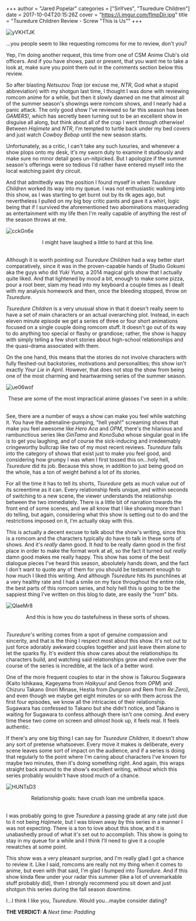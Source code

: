 +++
author = "Jared Popelar"
categories = ["SnYves", "Tsuredure Children"]
date = 2017-10-04T20:15:26Z
cover = "https://i.imgur.com/flmpDir.jpg"
title = "Tsuredure Children Review - Screw \"This is Us\""
+++


![yVKHTJK](https://i.imgur.com/yVKHTJK.jpg)

...you people seem to like requesting romcoms for me to review, don't you?

Yep, I'm doing another request, this time from one of CSM Anime Club's old officers. And if you have shows, past or present, that you want me to take a look at, make sure you point them out in the comments section below this review. 

So after blasting *Netsuzou Trap* (or excuse me, *NTR*, God what a stupid abbreviation) with my shotgun last time, I thought I was done with reviewing romcom anime for a while, but then it slowly dawned on me that almost all of the summer season's showings were romcom shows, and I nearly had a panic attack. The only good show I've reviewed so far this season has been *GAMERS!*, which has secretly been turning out to be an excellent show in disguise all along, but think about all of the crap I went through otherwise! Between *Hajimete* and *NTR*, I'm tempted to turtle back under my bed covers and just watch *Cowboy Bebop* until the new season starts. 

Unfortunately, as a critic, I can't take any such luxuries, and whenever a show plops onto my desk, it's my sworn duty to examine it studiously and make sure no minor detail goes un-nitpicked. But I apologize if the summer season's offerings were so tedious I'd rather have entered myself into the local watching paint dry circuit.

And that admittedly was the position I found myself in when *Tsuredure Children* worked its way into my queue. I was not enthusiastic walking into this show, as I was starting to get burnt out by its ilk ages ago, but nevertheless I pulled on my big boy critic pants and gave it a whirl, logic being that if I survived the aforementioned two abominations masquerading as entertainment with my life then I'm really capable of anything the rest of the season throws at me.

![cckGn6e](https://i.imgur.com/cckGn6e.png)
<center>I might have laughed a little to hard at this line.</center>
<br>

Although it is worth pointing out *Tsuredure Children* had a way better start comparatively, since it was in the proven-capable hands of Studio Gokumi aka the guys who did *Yuki Yuna*, a 2014 magical girls show that I actually quite liked. And that lightened by mood a bit, enough to make some pizza, pour a root beer, slam my head into my keyboard a couple times as I dealt with my analysis homework and then, once the bleeding stopped, throw on *Tsuredure*.

*Tsuredure Children* is a very unusual show in that it doesn't really seem to have a set of main characters or an actual overarching plot. Instead, in each eleven minute episode we get a series of three or four short animations focused on a single couple doing romcom stuff. It doesn't go out of its way to do anything too special or flashy or grandiose; rather, the show is happy with simply telling a few short stories about high-school relationships and the quasi-drama associated with them.

On the one hand, this means that the stories do not involve characters with fully fleshed-out backstories, motivations and personalities; this show isn't exactly *Your Lie in April*. However, that does not stop the show from being one of the most charming and heartwarming series of the summer season.

![ue06wof](https://i.imgur.com/ue06wof.png)
<center>These are some of the most impractical anime glasses I've seen in a while.</center>
<br>

See, there are a number of ways a show can make you feel while watching it. You have the adrenaline-pumping, "hell yeah!" screaming shows that make you feel awesome like *Hero Aca* and *OPM*, there's the hilarious and rambunctious series like *GinTama* and *KonoSuba* whose singular goal in life is to get you laughing, and of course the sick-inducing and irredeemably cringeworthy bullcrap like two of my most recent reviews. *Tsuredure* falls into the category of shows that exist just to make you feel good, and considering how grumpy I was when I first tossed this on...holy hell, *Tsuredure* did its job. Because this show, in addition to just being good on the whole, has a ton of weight behind a lot of its stories.

For all the time it has to tell its shorts, *Tsuredure* gets as much value out of its screentime as it can. Every relationship feels unique, and within seconds of switching to a new scene, the viewer understands the relationship between the two immediately. There is a little bit of narration towards the front end of some scenes, and we all know that I like showing more than I do telling, but again, considering what this show is setting out to do and the restrictions imposed on it, I'm actually okay with this. 

This is actually a decent excuse to talk about the show's writing, since this is a romcom and the characters typically do have to talk in these sorts of shows. And it's *really* damn good. It *had* to be really damn good in the first place in order to make the format work at all, so the fact it turned out *really* damn good makes me really happy. This show has some of the best dialogue pieces I've heard this season, absolutely hands down, and the fact I don't want to quote any of them for you should be testament enough to how much I liked this writing. And although *Tsuredure* hits its punchlines at a very healthy rate and I had a smile on my face throughout the entire ride, the best parts of this romcom series, and holy hell this is going to be the sappiest thing I've written on this blog to date, are easily the "rom" bits.

![QlaeMr8](https://i.imgur.com/QlaeMr8.jpg)
<center>And this is how you do tastefulness in these sorts of shows.</center>
<br>

*Tsuredure*'s writing comes from a spot of genuine compassion and sincerity, and that is the thing I respect most about this show. It's not out to just force adorably awkward couples together and just leave them alone to let the sparks fly. It's evident this show cares about the relationships its characters build, and watching said relationships grow and evolve over the course of the series is incredible, at the lack of a better word.

One of the more frequent couples to star in the show is Takurou Sugawara (Kaito Ishikawa, Kageyama from *Haikyuu!* and Genos from *OPM*) and Chizuru Takano (Inori Minase, Hestia from *Dungeon* and Rem from *Re:Zero*), and even though we maybe get eight minutes or so with them across the first four episodes, we know all the intricacies of their relationship. Sugawara has confessed to Takano but she didn't notice, and Takano is waiting for Sugawara to confess although there isn't one coming. And every time these two come on screen and *almost* hook up, it feels real. It feels authentic. 

If there's any one big thing I can say for *Tsuredure Children*, it doesn't show any sort of pretense whatsoever. Every move it makes is deliberate, every scene leaves some sort of impact on the audience, and if a series is doing that regularly to the point where I'm caring about characters I've known for maybe two minutes, then it's doing something right. And again, this wraps straight back around to the show's excellent writing, without which this series probably wouldn't have stood much of a chance. 

![HUNTsD3](https://i.imgur.com/HUNTsD3.jpg)
<center>Relationship goals: have crush loan me umbrella space.</center>
<br>

I was probably going to give *Tsuredure* a passing grade at any rate just due to it not being *Hajimete*, but I was blown away by this series in a manner I was not expecting. There is a ton to love about this show, and it is unabashedly proud of what it's set out to accomplish. This show is going to stay in my queue for a while and I think I'll need to give it a couple rewatches at some point. 

This show was a very pleasant surprise, and I'm really glad I got a chance to review it. Like I said, romcoms are really not my thing when it comes to anime, but even with that said, I'm glad I bumped into *Tsuredure*. And if this show kinda flew under your radar this summer (like a lot of unremarkable stuff probably did), then I strongly recommend you sit down and just shotgun this series during the fall season downtime. 

I...I think I like you, *Tsuredure.* Would you...maybe consider dating?



**THE VERDICT: A**
*Next time: Paddling*

